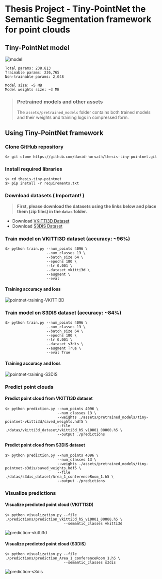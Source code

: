 # Thesis Project - Tiny-PointNet the Semantic Segmentation framework for point clouds

## Tiny-PointNet model
![model][model]
```
Total params: 238,813
Trainable params: 236,765
Non-trainable params: 2,048

Model size: ~5 MB
Model weights size: ~3 MB
```

> ### Pretrained models and other assets
> The ```assets/pretrained_models``` folder contains both trained models and their weights and training logs in compressed form.


## Using Tiny-PointNet framework
### Clone GitHub repository
```
$> git clone https://github.com/david-horvath/thesis-tiny-pointnet.git
```

### Install required libraries
```
$> cd thesis-tiny-pointnet
$> pip install -r requirements.txt
```

### **Download datasets ( Important! )**
> **First, please download the datasets using the links below and place them (zip files) in the ```datas``` folder.**
* Download [VKITTI3D Dataset](https://drive.google.com/file/d/1QFMaKL5znKwCQmpmlL8o8tHatleYfC-H/view?usp=sharing)
* Download [S3DIS Dataset](https://drive.google.com/file/d/1Mxqv-LJ976_R7YFzabws-ZOQ0yWQgctJ/view?usp=sharing)


### Train model on VKITTI3D dataset (accuracy: ~96%)
```
$> python train.py --num_points 4096 \
                   --num_classes 13 \
                   --batch_size 64 \
                   --epochs 100 \
                   --lr 0.001 \
                   --dataset vkitti3d \
                   --augment \
                   --eval
```
#### Training accuracy and loss
![pointnet-training-VKITTI3D][pointnet-training-VKITTI3D]

### Train model on S3DIS dataset (accuracy: ~84%)
```
$> python train.py --num_points 4096 \
                   --num_classes 13 \
                   --batch_size 64 \
                   --epochs 100 \
                   --lr 0.001 \
                   --dataset s3dis \
                   --augment True \
                   --eval True
```
#### Training accuracy and loss
![pointnet-training-S3DIS][pointnet-training-S3DIS]


### Predict point clouds
#### Predict point cloud from VKITTI3D dataset
```
$> python prediction.py --num_points 4096 \
                        --num_classes 13 \
                        --weights ./assets/pretrained_models/tiny-pointnet-vkitti3d/saved_weights.hdf5 \
                        --file ./datas/vkitti3d_dataset/vkitti3d_h5_v10001_00000.h5 \
                        --output ./predictions
```
#### Predict point cloud from S3DIS dataset
```
$> python prediction.py --num_points 4096 \
                        --num_classes 13 \
                        --weights ./assets/pretrained_models/tiny-pointnet-s3dis/saved_weights.hdf5 \
                        --file ./datas/s3dis_dataset/Area_1_conferenceRoom_1.h5 \
                        --output ./predictions
```


### Visualize predictions
#### Visualize predicted point cloud (VKITTI3D)
```
$> python visualization.py --file ./predictions/prediction_vkitti3d_h5_v10001_00000.h5 \
                           --semantic_classes vkitti3d
```
![prediction-vkitti3d][prediction-vkitti3d]
#### Visualize predicted point cloud (S3DIS)
```
$> python visualization.py --file ./predictions/prediction_Area_1_conferenceRoom_1.h5 \
                           --semantic_classes s3dis
```
![prediction-s3dis][prediction-s3dis]


[model]: assets/readme/model.png
[pointnet-training-VKITTI3D]: assets/readme/pointnet-training-VKITTI3D.png
[pointnet-training-S3DIS]: assets/readme/pointnet-training-S3DIS.png
[prediction-vkitti3d]: assets/readme/vizu_vkitti3d.png
[prediction-s3dis]: assets/readme/vizu_s3dis.png